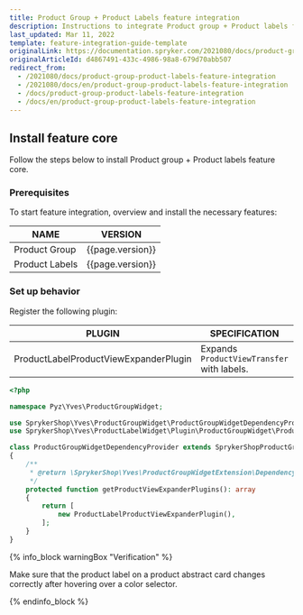 ```yaml
---
title: Product Group + Product Labels feature integration
description: Instructions to integrate Product group + Product labels feature into a Spryker project.
last_updated: Mar 11, 2022
template: feature-integration-guide-template
originalLink: https://documentation.spryker.com/2021080/docs/product-group-product-labels-feature-integration
originalArticleId: d4867491-433c-4986-98a8-679d70abb507
redirect_from:
  - /2021080/docs/product-group-product-labels-feature-integration
  - /2021080/docs/en/product-group-product-labels-feature-integration
  - /docs/product-group-product-labels-feature-integration
  - /docs/en/product-group-product-labels-feature-integration
---
```


## Install feature core

Follow the steps below to install Product group + Product labels feature core.

### Prerequisites

To start feature integration, overview and install the necessary features:

| NAME | VERSION |
| --- | --- |
| Product Group | {{page.version}} |
| Product Labels | {{page.version}} |


### Set up behavior

Register the following plugin:

| PLUGIN | SPECIFICATION | PREREQUISITES | NAMESPACE |
| --- | --- | --- | --- |
| ProductLabelProductViewExpanderPlugin | Expands `ProductViewTransfer` with labels. | None | SprykerShop\Yves\ProductLabelWidget\Plugin\ProductGroupWidget |


```php
<?php

namespace Pyz\Yves\ProductGroupWidget;

use SprykerShop\Yves\ProductGroupWidget\ProductGroupWidgetDependencyProvider as SprykerShopProductGroupWidgetDependencyProvider;
use SprykerShop\Yves\ProductLabelWidget\Plugin\ProductGroupWidget\ProductLabelProductViewExpanderPlugin;

class ProductGroupWidgetDependencyProvider extends SprykerShopProductGroupWidgetDependencyProvider
{
    /**
     * @return \SprykerShop\Yves\ProductGroupWidgetExtension\Dependency\Plugin\ProductViewExpanderPluginInterface[]
     */
    protected function getProductViewExpanderPlugins(): array
    {
        return [
            new ProductLabelProductViewExpanderPlugin(),
        ];
    }
}
```

{% info_block warningBox "Verification" %}

Make sure that the product label on a product abstract card changes correctly after hovering over a color selector.

{% endinfo_block %}
